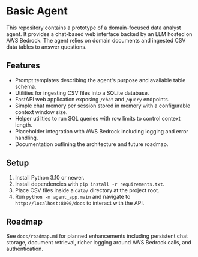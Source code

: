 # Basic Agent

This repository contains a prototype of a domain-focused data analyst agent. It
provides a chat-based web interface backed by an LLM hosted on AWS Bedrock. The
agent relies on domain documents and ingested CSV data tables to answer
questions.

## Features

- Prompt templates describing the agent's purpose and available table schema.
- Utilities for ingesting CSV files into a SQLite database.
- FastAPI web application exposing `/chat` and `/query` endpoints.
- Simple chat memory per session stored in memory with a configurable
  context window size.
- Helper utilities to run SQL queries with row limits to control context
  length.
- Placeholder integration with AWS Bedrock including logging and error handling.
- Documentation outlining the architecture and future roadmap.

## Setup

1. Install Python 3.10 or newer.
2. Install dependencies with `pip install -r requirements.txt`.
3. Place CSV files inside a `data/` directory at the project root.
4. Run `python -m agent_app.main` and navigate to `http://localhost:8000/docs`
   to interact with the API.

## Roadmap

See `docs/roadmap.md` for planned enhancements including persistent chat
storage, document retrieval, richer logging around AWS Bedrock calls, and
authentication.
